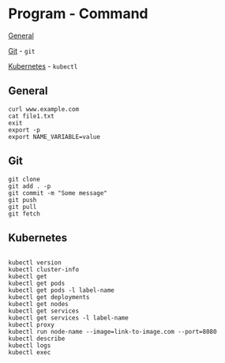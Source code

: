 # Program - Command

[General](#general)

[Git](#git) - `git`

[Kubernetes](#kubernetes) - `kubectl`


## General

```
curl www.example.com
cat file1.txt
exit
export -p
export NAME_VARIABLE=value

```


## Git

```
git clone
git add . -p
git commit -m "Some message"
git push
git pull
git fetch
```


## Kubernetes

```

kubectl version
kubectl cluster-info
kubectl get
kubectl get pods
kubectl get pods -l label-name
kubectl get deployments
kubectl get nodes
kubectl get services
kubectl get services -l label-name
kubectl proxy
kubectl run node-name --image=link-to-image.com --port=8080
kubectl describe
kubectl logs
kubectl exec 

```
